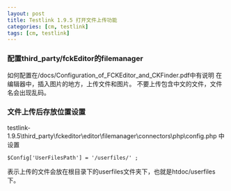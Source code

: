 ```yaml
---
layout: post
title: Testlink 1.9.5 打开文件上传功能
categories: [cm, testlink]
tags: [cm, testlink]
---
```


### 配置third_party/fckEditor的filemanager

如何配置在<TL-HOME>/docs/Configuration_of_FCKEditor_and_CKFinder.pdf中有说明
在编辑器中，插入图片的地方，上传文件和图片。
不要上传包含中文的文件，文件名会出现乱码。

### 文件上传后存放位置设置

testlink-1.9.5\third_party\fckeditor\editor\filemanager\connectors\php\config.php
中设置

```
$Config['UserFilesPath'] = '/userfiles/' ;
```

表示上传的文件会放在根目录下的userfiles文件夹下，也就是htdoc/userfiles下。


